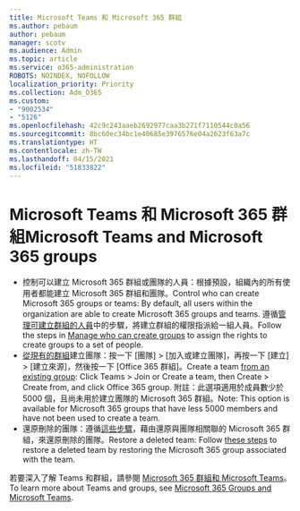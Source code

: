 ```yaml
---
title: Microsoft Teams 和 Microsoft 365 群組
ms.author: pebaum
author: pebaum
manager: scotv
ms.audience: Admin
ms.topic: article
ms.service: o365-administration
ROBOTS: NOINDEX, NOFOLLOW
localization_priority: Priority
ms.collection: Adm_O365
ms.custom:
- "9002534"
- "5126"
ms.openlocfilehash: 42c9c243aaeb2692977caa3b271f7110544c0a56
ms.sourcegitcommit: 8bc60ec34bc1e40685e3976576e04a2623f63a7c
ms.translationtype: HT
ms.contentlocale: zh-TW
ms.lasthandoff: 04/15/2021
ms.locfileid: "51833822"
---
```

# <a name="microsoft-teams-and-microsoft-365-groups"></a><span data-ttu-id="dd65c-102">Microsoft Teams 和 Microsoft 365 群組</span><span class="sxs-lookup"><span data-stu-id="dd65c-102">Microsoft Teams and Microsoft 365 groups</span></span>

- <span data-ttu-id="dd65c-103">控制可以建立 Microsoft 365 群組或團隊的人員：根據預設，組織內的所有使用者都能建立 Microsoft 365 群組和團隊。</span><span class="sxs-lookup"><span data-stu-id="dd65c-103">Control who can create Microsoft 365 groups or teams: By default, all users within the organization are able to create Microsoft 365 groups and teams.</span></span> <span data-ttu-id="dd65c-104">遵循[管理可建立群組的人員](https://support.office.com/article/4c46c8cb-17d0-44b5-9776-005fced8e618)中的步驟，將建立群組的權限指派給一組人員。</span><span class="sxs-lookup"><span data-stu-id="dd65c-104">Follow the steps in [Manage who can create groups](https://support.office.com/article/4c46c8cb-17d0-44b5-9776-005fced8e618) to assign the rights to create groups to a set of people.</span></span>
- <span data-ttu-id="dd65c-105">[從現有的群組](https://support.microsoft.com/office/24ec428e-40d7-4a1a-ab87-29be7d145865)建立團隊：按一下 [團隊] > [加入或建立團隊]，再按一下 [建立] > [建立來源]，然後按一下 [Office 365 群組]。</span><span class="sxs-lookup"><span data-stu-id="dd65c-105">Create a team  [from an existing group](https://support.microsoft.com/office/24ec428e-40d7-4a1a-ab87-29be7d145865): Click Teams > Join or Create a team, then Create > Create from, and click Office 365 group.</span></span> <span data-ttu-id="dd65c-106">附註：此選項適用於成員數少於 5000 個，且尚未用於建立團隊的 Microsoft 365 群組。</span><span class="sxs-lookup"><span data-stu-id="dd65c-106">Note: This option is available for Microsoft 365 groups that have less 5000 members and have not been used to create a team.</span></span>
- <span data-ttu-id="dd65c-107">還原刪除的團隊：遵循[這些步驟](https://docs.microsoft.com/microsoftteams/archive-or-delete-a-team#restore-a-deleted-team)，藉由還原與團隊相關聯的 Microsoft 365 群組，來還原刪除的團隊。</span><span class="sxs-lookup"><span data-stu-id="dd65c-107">Restore a deleted team: Follow [these steps](https://docs.microsoft.com/microsoftteams/archive-or-delete-a-team#restore-a-deleted-team) to restore a deleted team by restoring the Microsoft 365 group associated with the team.</span></span>

<span data-ttu-id="dd65c-108">若要深入了解 Teams 和群組，請參閱 [Microsoft 365 群組和 Microsoft Teams](https://docs.microsoft.com/microsoftteams/office-365-groups)。</span><span class="sxs-lookup"><span data-stu-id="dd65c-108">To learn more about Teams and groups, see [Microsoft 365 Groups and Microsoft Teams](https://docs.microsoft.com/microsoftteams/office-365-groups).</span></span>
